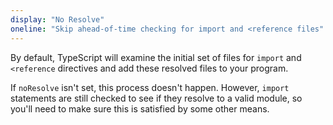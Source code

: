 ```yaml
---
display: "No Resolve"
oneline: "Skip ahead-of-time checking for import and <reference files"
---
```


By default, TypeScript will examine the initial set of files for `import` and `<reference` directives and add these resolved files to your program.

If `noResolve` isn't set, this process doesn't happen.
However, `import` statements are still checked to see if they resolve to a valid module, so you'll need to make sure this is satisfied by some other means.
